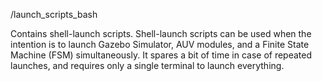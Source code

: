 /launch_scripts_bash

Contains shell-launch scripts. Shell-launch scripts can be used
 when the intention is to launch Gazebo Simulator, AUV modules,
 and a Finite State Machine (FSM) simultaneously.
 It spares a bit of time in case of repeated launches,
 and requires only a single terminal to launch everything.
